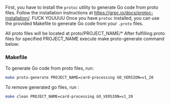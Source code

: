 First, you have to install the `protoc` utility to generate Go code from proto files. Follow the installation instructions at https://grpc.io/docs/protoc-installation/.
FUCK YOUUUU
Once you have `protoc` installed, you can use the provided Makefile to generate Go code from your `.proto` files.

All proto files will be located at proto/PROJECT_NAME/*
After fulfilling proto files for specified PROJECT_NAME execute make proto-generate command below:

### Makefile

To generate Go code from proto files, run:
```bash
make proto-generate PROJECT_NAME=card-processing GO_VERSION=v1_20
```

To remove generated go files, run :
```bash
make clean PROJECT_NAME=card-processing GO_VERSION=v1_20
```